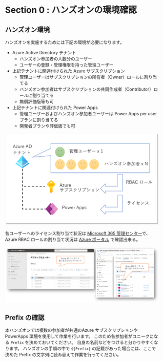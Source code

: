 # Section 0 : ハンズオンの環境確認

## ハンズオン環境

ハンズオンを実施するためには下記の環境が必要になります。

- Azure Active Directory テナント
    - ハンズオン参加者の人数分のユーザー
    - ユーザーの登録・管理権限を持った管理ユーザー
- 上記テナントに関連付けられた Azure サブスクリプション
    - 管理ユーザーはサブスクリプションの所有者（Owner）ロールに割り当てる
    - ハンズオン参加者はサブスクリプションの共同作成者（Contributor）ロールに割り当てる
    - 無償評価版等も可
- 上記テナントに関連付けられた Power Apps
    - 管理ユーザーおよびハンズオン参加者ユーザーは Power Apps per user プランに割り当てる
    - 開発者プランや評価版でも可

![](./images/section00-handson-environment.png)

各ユーザーへのライセンス割り当て状況は [Microsoft 365 管理センター](https://admin.microsoft.com/)で、Azure RBAC ロールの割り当て状況は [Azure ポータル](https://portal.azure.com) で確認出来る。

![](./images/section00-license-and-rbac.png)

## Prefix の確認

本ハンズオンでは複数の参加者が共通のAzure サブスクリプションや PowerApps 環境を使用して作業を行います。
このため各参加者がユニークになる `Prefix` を決めておいてください。
自身の名前などをつけると分かりやすくなります。
ハンズオンの手順の中で `${Prefix}` の記載があった場合には、ここで決めた Prefix の文字列に読み替えて作業を行ってください。



